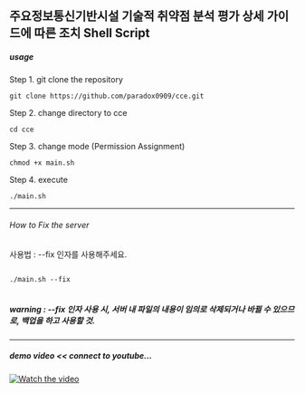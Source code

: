 ## 주요정보통신기반시설 기술적 취약점 분석 평가 상세 가이드에 따른 조치 Shell Script
##### usage
Step 1. git clone the repository
```
git clone https://github.com/paradox0909/cce.git
```
Step 2. change directory to cce
```
cd cce
```
Step 3. change mode (Permission Assignment)
```
chmod +x main.sh
```
Step 4. execute
```
./main.sh
```

* * *
###### How to Fix the server
사용법 : 
--fix 인자를 사용해주세요.

<pre>
<code>
./main.sh --fix
</code>
</pre>

##### warning : --fix 인자 사용 시, 서버 내 파일의 내용이 임의로 삭제되거나 바뀔 수 있으므로, 백업을 하고 사용할 것.

* * *
##### demo video << connect to youtube...
[![Watch the video](https://img.youtube.com/vi/scJEYiFjDYI/0.jpg)](https://youtu.be/scJEYiFjDYI)
